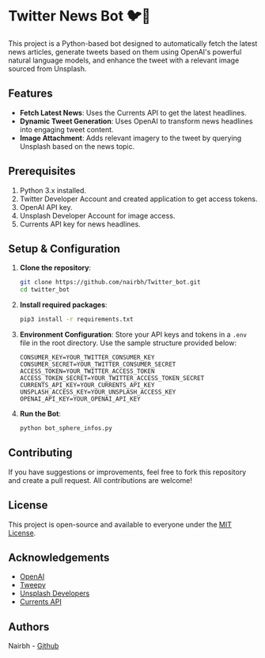 # Twitter News Bot 🐦📰

This project is a Python-based bot designed to automatically fetch the latest news articles, generate tweets based on them using OpenAI's powerful natural language models, and enhance the tweet with a relevant image sourced from Unsplash.

## Features

- **Fetch Latest News**: Uses the Currents API to get the latest headlines.
- **Dynamic Tweet Generation**: Uses OpenAI to transform news headlines into engaging tweet content.
- **Image Attachment**: Adds relevant imagery to the tweet by querying Unsplash based on the news topic.

## Prerequisites

1. Python 3.x installed.
2. Twitter Developer Account and created application to get access tokens.
3. OpenAI API key.
4. Unsplash Developer Account for image access.
5. Currents API key for news headlines.

## Setup & Configuration

1. **Clone the repository**:
    ```bash
    git clone https://github.com/nairbh/Twitter_bot.git
    cd twitter_bot
    ```

2. **Install required packages**:
    ```bash
    pip3 install -r requirements.txt
    ```

3. **Environment Configuration**:
    Store your API keys and tokens in a `.env` file in the root directory. Use the sample structure provided below:

    ```
    CONSUMER_KEY=YOUR_TWITTER_CONSUMER_KEY
    CONSUMER_SECRET=YOUR_TWITTER_CONSUMER_SECRET
    ACCESS_TOKEN=YOUR_TWITTER_ACCESS_TOKEN
    ACCESS_TOKEN_SECRET=YOUR_TWITTER_ACCESS_TOKEN_SECRET
    CURRENTS_API_KEY=YOUR_CURRENTS_API_KEY
    UNSPLASH_ACCESS_KEY=YOUR_UNSPLASH_ACCESS_KEY
    OPENAI_API_KEY=YOUR_OPENAI_API_KEY
    ```

4. **Run the Bot**:
    ```bash
    python bot_sphere_infos.py
    ```

## Contributing

If you have suggestions or improvements, feel free to fork this repository and create a pull request. All contributions are welcome!

## License

This project is open-source and available to everyone under the [MIT License](LICENSE).

## Acknowledgements

- [OpenAI](https://openai.com/)
- [Tweepy](https://www.tweepy.org/)
- [Unsplash Developers](https://unsplash.com/developers)
- [Currents API](https://currentsapi.services/)

## Authors

Nairbh - [Github](https://github.com/nairbh)

